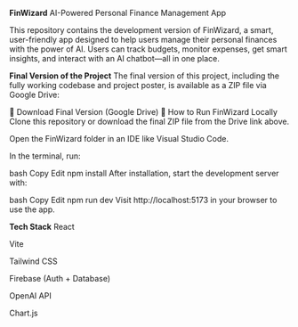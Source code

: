 **FinWizard**
AI-Powered Personal Finance Management App

This repository contains the development version of FinWizard, a smart, user-friendly app designed to help users manage their personal finances with the power of AI. Users can track budgets, monitor expenses, get smart insights, and interact with an AI chatbot—all in one place.

**Final Version of the Project**
The final version of this project, including the fully working codebase and project poster, is available as a ZIP file via Google Drive:

🔗 Download Final Version (Google Drive)
🚀 How to Run FinWizard Locally
Clone this repository or download the final ZIP file from the Drive link above.

Open the FinWizard folder in an IDE like Visual Studio Code.

In the terminal, run:

bash
Copy
Edit
npm install
After installation, start the development server with:

bash
Copy
Edit
npm run dev
Visit http://localhost:5173 in your browser to use the app.

**Tech Stack**
React

Vite

Tailwind CSS

Firebase (Auth + Database)

OpenAI API

Chart.js
